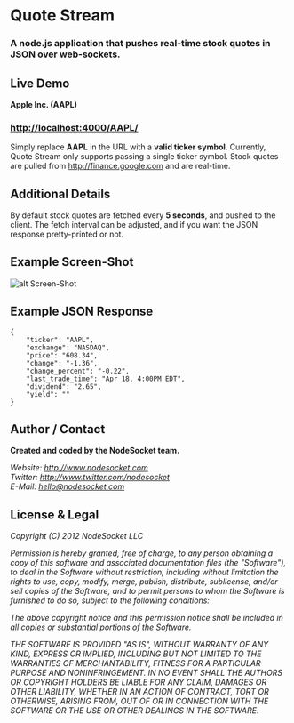 # Quote Stream

### A node.js application that pushes real-time stock quotes in JSON over web-sockets.

## Live Demo

**Apple Inc. (AAPL)**
### <http://localhost:4000/AAPL/>

Simply replace **AAPL** in the URL with a **valid ticker symbol**. Currently, Quote Stream only supports passing a single ticker symbol. Stock quotes are pulled from <http://finance.google.com> and are real-time.

## Additional Details

By default stock quotes are fetched every **5 seconds**, and pushed to the client. The fetch interval can be adjusted, and if you want the JSON response pretty-printed or not.

## Example Screen-Shot

![alt Screen-Shot](http://i.imgur.com/FgTAW.png "Screen-Shot")

## Example JSON Response

    {
        "ticker": "AAPL",
        "exchange": "NASDAQ",
        "price": "608.34",
        "change": "-1.36",
        "change_percent": "-0.22",
        "last_trade_time": "Apr 18, 4:00PM EDT",
        "dividend": "2.65",
        "yield": ""
    }

## Author / Contact

**Created and coded by the NodeSocket team.**

_Website: <http://www.nodesocket.com>_<br />
_Twitter: <http://www.twitter.com/nodesocket>_<br />
_E-Mail: <hello@nodesocket.com>_

## License & Legal

*Copyright (C) 2012 NodeSocket LLC*

*Permission is hereby granted, free of charge, to any person obtaining a copy of this software and associated documentation files (the "Software"), to deal in the Software without restriction, including without limitation the rights to use, copy, modify, merge, publish, distribute, sublicense, and/or sell copies of the Software, and to permit persons to whom the Software is furnished to do so, subject to the following conditions:*

*The above copyright notice and this permission notice shall be included in all copies or substantial portions of the Software.*

*THE SOFTWARE IS PROVIDED "AS IS", WITHOUT WARRANTY OF ANY KIND, EXPRESS OR IMPLIED, INCLUDING BUT NOT LIMITED TO THE WARRANTIES OF MERCHANTABILITY, FITNESS FOR A PARTICULAR PURPOSE AND NONINFRINGEMENT. IN NO EVENT SHALL THE AUTHORS OR COPYRIGHT HOLDERS BE LIABLE FOR ANY CLAIM, DAMAGES OR OTHER LIABILITY, WHETHER IN AN ACTION OF CONTRACT, TORT OR OTHERWISE, ARISING FROM, OUT OF OR IN CONNECTION WITH THE SOFTWARE OR THE USE OR OTHER DEALINGS IN THE SOFTWARE.*